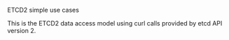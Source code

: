 ETCD2 simple use cases

This is the ETCD2 data access model using curl calls provided by etcd API version 2.


